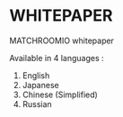 # WHITEPAPER
MATCHROOMIO whitepaper

Available in 4 languages :
1. English
2. Japanese
3. Chinese (Simplified)
4. Russian
